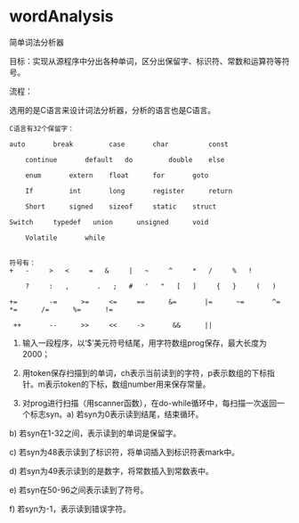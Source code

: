 # wordAnalysis
简单词法分析器

目标：实现从源程序中分出各种单词，区分出保留字、标识符、常数和运算符等符号。

流程：

  选用的是C语言来设计词法分析器，分析的语言也是C语言。
  
	C语言有32个保留字：
	
 	auto 	   break	     case		char		  const
	
        continue	   default	 do		    double	  else
	
        enum	   extern	 float	    for	      goto
	
        If	       int	     long		register	  return
	
        Short	   signed	 sizeof	    static	  struct
	
	Switch	   typedef	 union	    unsigned	  void
	
        Volatile	   while
	
	
	符号有：
	+ 	-	  >	  < 	= 	&	  |	  ~ 	^	  *	  / 	% 	!
	
        ?	  :	  , 	  .	  ;	  #	  '   "   [	  ] 	{ 	}	  (	  )
	
	+=  	  -=  	  >=   	 <=    	==   	&=  	 |=  	 ~=  	  ^=  	  *=  	  /= 	  %=  	  !=
	
	 ++   	  --   	  >>     <<     ->       &&      ||         
		    
  1)	输入一段程序，以‘$’美元符号结尾，用字符数组prog保存，最大长度为2000；
  
  2)	用token保存扫描到的单词，ch表示当前读到的字符，p表示数组的下标指针。m表示token的下标，数组number用来保存常量。
  
  3)	对prog进行扫描（用scanner函数），在do-while循环中，每扫描一次返回一个标志syn。a) 若syn为0表示读到结尾，结束循环。
  
  b) 若syn在1-32之间，表示读到的单词是保留字。
  
  c) 若syn为48表示读到了标识符，将单词插入到标识符表mark中。
  
  d) 若syn为49表示读到的是数字，将常数插入到常数表中。
  
  e) 若syn在50-96之间表示读到了符号。
  
  f) 若syn为-1，表示读到错误字符。
